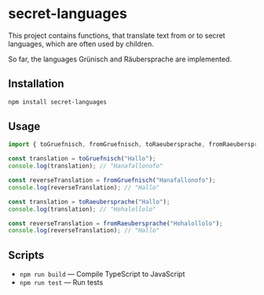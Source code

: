 # secret-languages

This project contains functions, that translate text from or to secret languages, which are often used by children.

So far, the languages Grünisch and Räubersprache are implemented.

## Installation

```bash
npm install secret-languages
```

## Usage

```ts
import { toGruefnisch, fromGruefnisch, toRaeubersprache, fromRaeubersprache } from "secret-languages";

const translation = toGruefnisch("Hallo");
console.log(translation); // "Hanafallonofo"

const reverseTranslation = fromGruefnisch("Hanafallonofo");
console.log(reverseTranslation); // "Hallo"

const translation = toRaeubersprache("Hallo");
console.log(translation); // "Hohalollolo"

const reverseTranslation = fromRaeubersprache("Hohalollolo");
console.log(reverseTranslation); // "Hallo"
```

## Scripts

- `npm run build` — Compile TypeScript to JavaScript
- `npm run test` — Run tests
